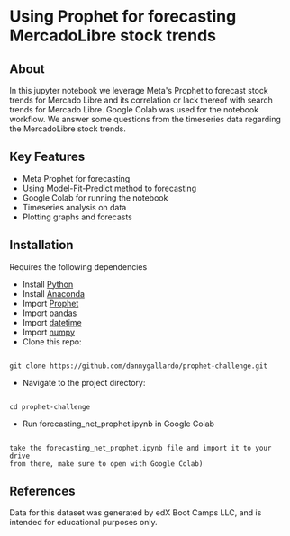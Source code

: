 # Using Prophet for forecasting MercadoLibre stock trends

## About

In this jupyter notebook we leverage Meta's Prophet to forecast stock trends for Mercado Libre and its correlation or lack thereof with search trends for Mercado Libre.
Google Colab was used for the notebook workflow.  We answer some questions from the timeseries data regarding the MercadoLibre stock trends.


## Key Features
- Meta Prophet for forecasting
- Using Model-Fit-Predict method to forecasting
- Google Colab for running the notebook
- Timeseries analysis on data
- Plotting graphs and forecasts


## Installation
Requires the following dependencies
- Install [Python](https://www.python.org/)
- Install [Anaconda](https://www.anaconda.com/download )
- Import [Prophet](https://facebook.github.io/prophet/)
- Import [pandas](https://pandas.pydata.org/)
- Import [datetime](https://docs.python.org/3/library/datetime.html)
- Import [numpy](https://numpy.org/doc/stable/index.html#)
- Clone this repo:  
```

git clone https://github.com/dannygallardo/prophet-challenge.git

```
- Navigate to the project directory:  
```

cd prophet-challenge

```
- Run forecasting_net_prophet.ipynb in Google Colab
```

take the forecasting_net_prophet.ipynb file and import it to your drive
from there, make sure to open with Google Colab)

```

## References
Data for this dataset was generated by edX Boot Camps LLC, and is intended for educational purposes only.






